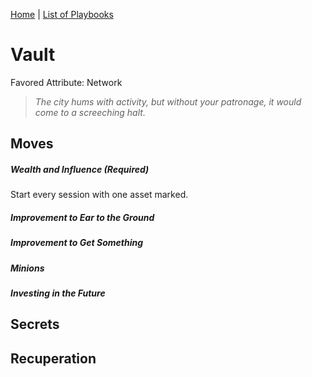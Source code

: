 [Home](../index.md) | [List of Playbooks](../index.md#Playbooks)

# Vault
Favored Attribute: Network

>*The city hums with activity, but without your patronage, it would come to a screeching halt.*


## Moves
##### Wealth and Influence (Required)
Start every session with one asset marked.

##### Improvement to Ear to the Ground

##### Improvement to Get Something

##### Minions

##### Investing in the Future


## Secrets
## Recuperation